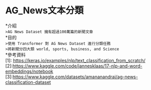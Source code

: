 # AG_News文本分類
*介紹<br>
`>AG News Dataset 擁有超過100萬篇的新聞文章`<br>
*目的<br>
`>使用 Transformer 對 AG News Dataset 進行分類任務`<br>
`>將新聞分四大類 world, sports, business, and Science`<br>
*參考資料<br>
[1]: https://keras.io/examples/nlp/text_classification_from_scratch/<br>
[2]:https://www.kaggle.com/code/jannesklaas/17-nlp-and-word-embeddings/notebook<br>
[3]:https://www.kaggle.com/datasets/amananandrai/ag-news-classification-dataset<br>